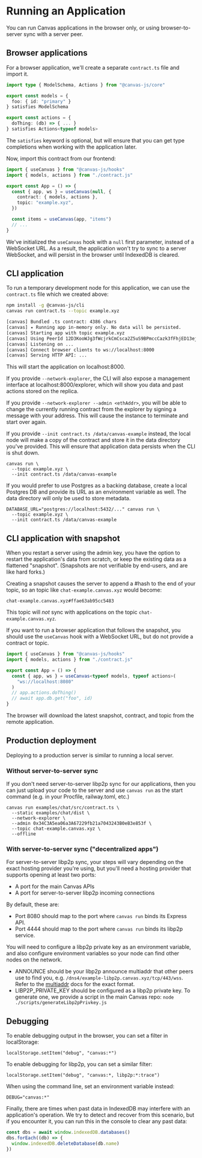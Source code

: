 # Running an Application

You can run Canvas applications in the browser only, or using
browser-to-server sync with a server peer.

## Browser applications

For a browser application, we'll create a separate `contract.ts`
file and import it.

```ts
import type { ModelSchema, Actions } from "@canvas-js/core"

export const models = {
  foo: { id: "primary" }
} satisfies ModelSchema

export const actions = {
  doThing: (db) => { ... }
} satisfies Actions<typeof models>
```

The `satisfies` keyword is optional, but will ensure that you can
get type completions when working with the application later.

Now, import this contract from our frontend:

```ts
import { useCanvas } from "@canvas-js/hooks"
import { models, actions } from "./contract.js"

export const App = () => {
  const { app, ws } = useCanvas(null, {
    contract: { models, actions },
    topic: "example.xyz",
  })

  const items = useCanvas(app, "items")
  // ...
}
```

We've initialized the `useCanvas` hook with a `null` first parameter,
instead of a WebSocket URL. As a result, the application won't try to
sync to a server WebSocket, and will persist in the browser until
IndexedDB is cleared.

## CLI application

To run a temporary development node for this application, we can use
the `contract.ts` file which we created above:

```sh
npm install -g @canvas-js/cli
canvas run contract.ts --topic example.xyz

[canvas] Bundled .ts contract: 4386 chars
[canvas] ✦ Running app in-memory only. No data will be persisted.
[canvas] Starting app with topic example.xyz
[canvas] Using PeerId 12D3KooWJg3fWcjrkCmCsca2Z5uS9BPmccCazk3fFhjED13ejuoz
[canvas] Listening on ...
[canvas] Connect browser clients to ws://localhost:8000
[canvas] Serving HTTP API: ...
```

This will start the application on localhost:8000.

If you provide `--network-explorer`, the CLI will also expose a
management interface at localhost:8000/explorer, which will show you
data and past actions stored on the replica.

If you provide `--network-explorer --admin <ethAddr>`, you will be
able to change the currently running contract from the explorer by
signing a message with your address. This will cause the instance to
terminate and start over again.

If you provide `--init contract.ts /data/canvas-example` instead, the
local node will make a copy of the contract and store it in the data
directory you've provided. This will ensure that application data
persists when the CLI is shut down.

```
canvas run \
  --topic example.xyz \
  --init contract.ts /data/canvas-example
```

If you would prefer to use Postgres as a backing database, create a
local Postgres DB and provide its URL as an environment variable as
well. The data directory will only be used to store metadata.

```
DATABASE_URL="postgres://localhost:5432/..." canvas run \
  --topic example.xyz \
  --init contract.ts /data/canvas-example
```

## CLI application with snapshot

When you restart a server using the admin key, you have the option to
restart the application's data from scratch, or keep the existing data
as a flattened "snapshot". (Snapshots are not verifiable by end-users,
and are like hard forks.)

Creating a snapshot causes the server to append a #hash to the end of
your topic, so an topic like `chat-example.canvas.xyz` would become:

```
chat-example.canvas.xyz#ffae63ab95cc5483
```

This topic will *not* sync with applications on the topic
`chat-example.canvas.xyz`.

If you want to run a browser application that follows the snapshot,
you should use the `useCanvas` hook with a WebSocket URL, but do not
provide a contract or topic.

```ts
import { useCanvas } from "@canvas-js/hooks"
import { models, actions } from "./contract.js"

export const App = () => {
  const { app, ws } = useCanvas<typeof models, typeof actions>(
    "ws://localhost:8080"
  )
  // app.actions.doThing()
  // await app.db.get("foo", id)
}
```

The browser will download the latest snapshot, contract, and topic from the
remote application.

## Production deployment

Deploying to a production server is similar to running a local server.

### Without server-to-server sync

If you don't need server-to-server libp2p sync for our applications,
then you can just upload your code to the server and use `canvas run`
as the start command (e.g. in your Procfile, railway.toml, etc.)

```
canvas run examples/chat/src/contract.ts \
  --static examples/chat/dist \
  --network-explorer \
  --admin 0x34C3A5ea06a3A67229fb21a7043243B0eB3e853f \
  --topic chat-example.canvas.xyz \
  --offline
```

### With server-to-server sync ("decentralized apps")

For server-to-server libp2p sync, your steps will vary
depending on the exact hosting provider you're using, but you'll need
a hosting provider that supports opening at least two ports:

- A port for the main Canvas APIs
- A port for server-to-server libp2p incoming connections

By default, these are:

- Port 8080 should map to the port where `canvas run` binds its Express API.
- Port 4444 should map to the port where `canvas run` binds its libp2p service.

You will need to configure a libp2p private key as an environment
variable, and also configure environment variables so your node can
find other nodes on the network.

- ANNOUNCE should be your libp2p announce multiaddr that other peers
  use to find you, e.g. `/dns4/example-libp2p.canvas.xyz/tcp/443/wss`.
  Refer to the [multiaddr](https://github.com/libp2p/specs/blob/master/addressing/README.md)
  docs for the exact format.
- LIBP2P_PRIVATE_KEY should be configured as a libp2p private key. To
  generate one, we provide a script in the main Canvas repo:
  `node ./scripts/generateLibp2pPrivkey.js`

## Debugging

To enable debugging output in the browser, you can set a filter in localStorage:

```
localStorage.setItem("debug", "canvas:*")
```

To enable debugging for libp2p, you can set a similar filter:

```
localStorage.setItem("debug", "canvas:*, libp2p:*:trace")
```

When using the command line, set an environment variable instead:

```
DEBUG="canvas:*"
```

Finally, there are times when past data in IndexedDB may interfere
with an application's operation. We try to detect and recover from
this scenario, but if you encounter it, you can run this in the
console to clear any past data:

```ts
const dbs = await window.indexedDB.databases()
dbs.forEach((db) => {
  window.indexedDB.deleteDatabase(db.name)
})
```
